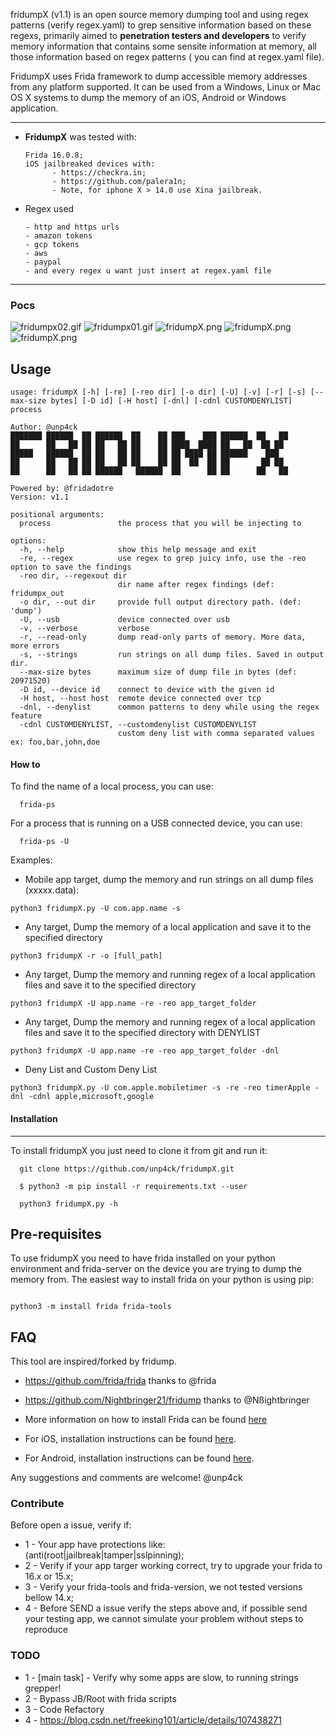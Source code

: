 fridumpX (v1.1) is an open source memory dumping tool and using regex patterns (verify regex.yaml) to grep sensitive information based on these regexs, primarily aimed to **penetration testers and developers** to verify memory information that contains some sensite information at memory, all those information based on regex patterns ( you can find at regex.yaml file). 

FridumpX uses Frida framework to dump accessible memory addresses from any platform supported. It can be used from a Windows, Linux or Mac OS X systems to dump the memory of an iOS, Android or Windows application.

---

* **FridumpX** was tested with:

      Frida 16.0.8;
      iOS jailbreaked devices with: 
            - https://checkra.in;
            - https://github.com/palera1n;
            - Note, for iphone X > 14.0 use Xina jailbreak.

* Regex used

      - http and https urls
      - amazon tokens
      - gcp tokens
      - aws 
      - paypal
      - and every regex u want just insert at regex.yaml file

---


### Pocs

![fridumpx02.gif](fridumpx02.gif)
![fridumpx01.gif](fridumpx01.gif)
![fridumpX.png](fridumpX.png)
![fridumpX.png](fridumpX1.png)
![fridumpX.png](fridumpX2.png)


Usage
---
```
usage: fridumpX [-h] [-re] [-reo dir] [-o dir] [-U] [-v] [-r] [-s] [--max-size bytes] [-D id] [-H host] [-dnl] [-cdnl CUSTOMDENYLIST] process

Author: @unp4ck
███████ ██████  ██ ██████  ██    ██ ███    ███ ██████  ██   ██
██      ██   ██ ██ ██   ██ ██    ██ ████  ████ ██   ██  ██ ██
█████   ██████  ██ ██   ██ ██    ██ ██ ████ ██ ██████    ███
██      ██   ██ ██ ██   ██ ██    ██ ██  ██  ██ ██       ██ ██
██      ██   ██ ██ ██████   ██████  ██      ██ ██      ██   ██

Powered by: @fridadotre
Version: v1.1

positional arguments:
  process               the process that you will be injecting to

options:
  -h, --help            show this help message and exit
  -re, --regex          use regex to grep juicy info, use the -reo option to save the findings
  -reo dir, --regexout dir
                        dir name after regex findings (def: fridumpx_out
  -o dir, --out dir     provide full output directory path. (def: 'dump')
  -U, --usb             device connected over usb
  -v, --verbose         verbose
  -r, --read-only       dump read-only parts of memory. More data, more errors
  -s, --strings         run strings on all dump files. Saved in output dir.
  --max-size bytes      maximum size of dump file in bytes (def: 20971520)
  -D id, --device id    connect to device with the given id
  -H host, --host host  remote device connected over tcp
  -dnl, --denylist      common patterns to deny while using the regex feature
  -cdnl CUSTOMDENYLIST, --customdenylist CUSTOMDENYLIST
                        custom deny list with comma separated values ex: foo,bar,john,doe
```

#### How to

To find the name of a local process, you can use:

      frida-ps
For a process that is running on a USB connected device, you can use:

      frida-ps -U

Examples:


* Mobile app target, dump the memory and run strings on all dump files (xxxxx.data):

```
python3 fridumpX.py -U com.app.name -s
```

* Any target, Dump the memory of a local application and save it to the specified directory

```
python3 fridumpX -r -o [full_path]
``` 

* Any target, Dump the memory and running regex of a local application files and save it to the specified directory

```
python3 fridumpX -U app.name -re -reo app_target_folder
``` 

* Any target, Dump the memory and running regex of a local application files and save it to the specified directory with DENYLIST

```
python3 fridumpX -U app.name -re -reo app_target_folder -dnl
```

* Deny List and Custom Deny List

```
python3 fridumpX.py -U com.apple.mobiletimer -s -re -reo timerApple -dnl -cdnl apple,microsoft,google
```

      
#### Installation
---
To install fridumpX you just need to clone it from git and run it:

      git clone https://github.com/unp4ck/fridumpX.git

      $ python3 -m pip install -r requirements.txt --user
            
      python3 fridumpX.py -h
            
Pre-requisites
---
To use fridumpX you need to have frida installed on your python environment and frida-server on the device you are trying to dump the memory from.
The easiest way to install frida on your python is using pip:

```

python3 -m install frida frida-tools

```

## FAQ

 This tool are inspired/forked by fridump.

* https://github.com/frida/frida            thanks to @frida
* https://github.com/Nightbringer21/fridump thanks to @Nßightbringer
    
* More information on how to install Frida can be found [here](http://www.frida.re/docs/installation/)

* For iOS, installation instructions can be found [here](http://www.frida.re/docs/ios/).

* For Android, installation instructions can be found [here](http://www.frida.re/docs/android/).

Any suggestions and comments are welcome! @unp4ck

### Contribute

Before open a issue, verify if:

* 1 - Your app have protections like: (anti(root|jailbreak|tamper|sslpinning);
* 2 - Verify if your app targer working correct, try to upgrade your frida to 16.x or 15.x;
* 3 - Verify your frida-tools and frida-version, we not tested versions bellow 14.x;
* 4 - Before SEND a issue verify the steps above and, if possible send your testing app, we cannot simulate your problem without steps to reproduce


### TODO

* 1 - [main task] - Verify why some apps are slow, to running strings grepper!
* 2 - Bypass JB/Root with frida scripts
* 3 - Code Refactory
* 4 - https://blog.csdn.net/freeking101/article/details/107438271

